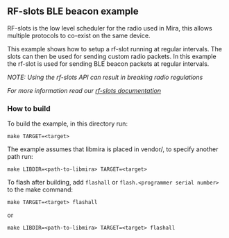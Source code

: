 ## RF-slots BLE beacon example
RF-slots is the low level scheduler for the radio used in Mira, this allows multiple protocols to co-exist on the same device.

This example shows how to setup a rf-slot running at regular intervals. The slots can then be used for sending custom radio packets. In this example the rf-slot is used for sending BLE beacon packets at regular intervals.

_NOTE: Using the rf-slots API can result in breaking radio regulations_

_For more information read our [rf-slots documentation](https://docs.lumenrad.io/miraos/latest/api/common/net/mira_net_rf_slots.html)_

### How to build
To build the example, in this directory run:
```
make TARGET=<target>
```
The example assumes that libmira is placed in vendor/, to specify another path run:
```
make LIBDIR=<path-to-libmira> TARGET=<target>
```

To flash after building, add `flashall` or `flash.<programmer serial number>` to the make command:
```
make TARGET=<target> flashall
``````
or
```
make LIBDIR=<path-to-libmira> TARGET=<target> flashall
```
